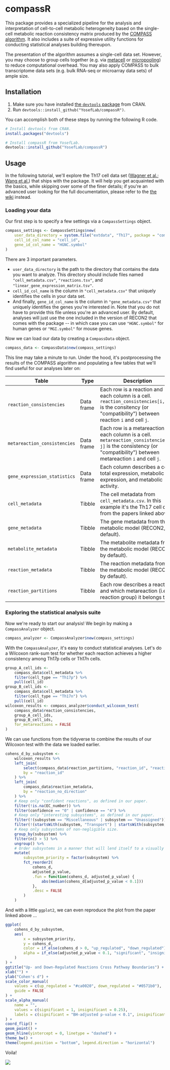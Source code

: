 # compassR

This package provides a specialized pipeline for the analysis and interpretation of cell-to-cell metabolic heterogeneity based on the single-cell metabolic reaction consistency matrix produced by the [COMPASS algorithm](https://github.com/YosefLab/Compass). It also includes a suite of expressive utility functions for conducting statistical analyses building thereupon.

The presentation of the algorithm assumes a single-cell data set. However, you may choose to group cells together (e.g. via [metacell](https://github.com/tanaylab/metacell) or [micropooling](https://github.com/YosefLab/Vision)) to reduce computational overhead. You may also apply COMPASS to bulk transcriptome data sets (e.g. bulk RNA-seq or microarray data sets) of ample size.

## Installation

1. Make sure you have installed [the `devtools` package](https://github.com/r-lib/devtools) from CRAN.
1. Run `devtools::install_github("YosefLab/compassR")`.

You can accomplish both of these steps by running the following R code.

```R
# Install devtools from CRAN.
install.packages("devtools")

# Install compassR from YosefLab.
devtools::install_github("YosefLab/compassR")
```

## Usage

In the following tutorial, we'll explore the Th17 cell data set ([Wagner et al.](https://www.biorxiv.org/content/10.1101/2020.01.23.912717v1); [Wang et al.](https://www.biorxiv.org/content/10.1101/2020.01.23.911966v1)) that ships with the package. It will help you get acquainted with the basics, while skipping over some of the finer details; if you're an advanced user looking for the full documentation, please refer to the [the wiki](https://github.com/YosefLab/compassR/wiki) instead.

### Loading your data

Our first step is to specify a few settings via a `CompassSettings` object.

```R
compass_settings <- CompassSettings$new(
    user_data_directory = system.file("extdata", "Th17", package = "compassR"),
    cell_id_col_name = "cell_id",
    gene_id_col_name = "HGNC.symbol"
)
```

There are 3 important parameters.

* `user_data_directory` is the path to the directory that contains the data you want to analyze. This directory should include files named `"cell_metadata.csv"`, `"reactions.tsv"`, and `"linear_gene_expression_matrix.tsv"`.
* `cell_id_col_name` is the column in `"cell_metadata.csv"` that uniquely identifies the cells in your data set.
* And finally, `gene_id_col_name` is the column in `"gene_metadata.csv"` that uniquely identifies the genes you're interested in. Note that you do not have to provide this file unless you're an advanced user. By default, analyses will just use the one included in the version of RECON2 that comes with the package -- in which case you can use `"HGNC.symbol"` for human genes or `"MGI.symbol"` for mouse genes.

Now we can load our data by creating a `CompassData` object.

```R
compass_data <- CompassData$new(compass_settings)
```

This line may take a minute to run. Under the hood, it's postprocessing the results of the COMPASS algorithm and populating a few tables that we'll find useful for our analyses later on:

| Table                        | Type       | Description                                                  |
| ---------------------------- | ---------- | ------------------------------------------------------------ |
| `reaction_consistencies`     | Data frame | Each row is a reaction and each column is a cell. `reaction_consistencies[i, j]` is the consitency (or "compatibility") between reaction `i` and cell `j`. |
| `metareaction_consistencies` | Data frame | Each row is a metareaction and each column is a cell. `metareaction_consistencies[i, j]` is the consistency (or "compatibility") between metareaction `i` and cell `j`. |
| `gene_expression_statistics` | Data frame | Each column describes a cell's total expression, metabolic expression, and metabolic activity. |
| `cell_metadata`              | Tibble     | The cell metadata from `cell_metadata.csv`. In this example it's the Th17 cell data from the papers linked above. |
| `gene_metadata`              | Tibble     | The gene metadata from the metabolic model (RECON2, by default). |
| `metabolite_metadata`        | Tibble     | The metabolite metadata from the metabolic model (RECON2, by default). |
| `reaction_metadata`          | Tibble     | The reaction metadata from the metabolic model (RECON2, by default). |
| `reaction_partitions`        | Tibble     | Each row describes a reaction and which metareaction (i.e. reaction group) it belongs to. |

### Exploring the statistical analysis suite

Now we're ready to start our analysis! We begin by making a `CompassAnalyzer` object.

```R
compass_analyzer <- CompassAnalyzer$new(compass_settings)
```

With the `CompassAnalyzer`, it's easy to conduct statistical analyses. Let's do a Wilcoxon rank-sum test for whether each reaction achieves a higher consistency among Th17p cells or Th17n cells.

```R
group_A_cell_ids <-
    compass_data$cell_metadata %>%
    filter(cell_type == "Th17p") %>%
    pull(cell_id)
group_B_cell_ids <-
    compass_data$cell_metadata %>%
    filter(cell_type == "Th17n") %>%
    pull(cell_id)
wilcoxon_results <- compass_analyzer$conduct_wilcoxon_test(
    compass_data$reaction_consistencies,
    group_A_cell_ids,
    group_B_cell_ids,
    for_metareactions = FALSE
)
```

We can use functions from the tidyverse to combine the results of our Wilcoxon test with the data we loaded earlier.

```R
cohens_d_by_subsystem <-
    wilcoxon_results %>%
    left_join(
        select(compass_data$reaction_partitions, "reaction_id", "reaction_no_direction"),
        by = "reaction_id"
    ) %>%
    left_join(
        compass_data$reaction_metadata,
        by = "reaction_no_direction"
    ) %>%
    # Keep only "confident reactions", as defined in our paper.
    filter(!is.na(EC_number)) %>%
    filter(confidence == "0" | confidence == "4") %>%
    # Keep only "interesting subsystems", as defined in our paper.
    filter(!(subsystem == "Miscellaneous" | subsystem == "Unassigned")) %>%
    filter(!(startsWith(subsystem, "Transport") | startsWith(subsystem, "Exchange"))) %>%
    # Keep only subsystems of non-negligible size.
    group_by(subsystem) %>%
    filter(n() > 5) %>%
    ungroup() %>%
    # Order subsystems in a manner that will lend itself to a visually aesthetic plot.
    mutate(
        subsystem_priority = factor(subsystem) %>%
        fct_reorder2(
            cohens_d,
            adjusted_p_value,
            .fun = function(cohens_d, adjusted_p_value) {
                abs(median(cohens_d[adjusted_p_value < 0.1]))
            },
            .desc = FALSE
        )
    )
```

And with a little `ggplot2`, we can even reproduce the plot from the paper linked above ...

```R
ggplot(
    cohens_d_by_subsystem,
    aes(
        x = subsystem_priority,
        y = cohens_d,
        color = if_else(cohens_d > 0, "up_regulated", "down_regulated"),
        alpha = if_else(adjusted_p_value < 0.1, "significant", "insignificant")
    )
) +
ggtitle("Up- and Down-Regulated Reactions Cross Pathway Boundaries") +
xlab("") +
ylab("Cohen's d") +
scale_color_manual(
    values = c(up_regulated = "#ca0020", down_regulated = "#0571b0"),
    guide = FALSE
) +
scale_alpha_manual(
    name = "",
    values = c(significant = 1, insignificant = 0.25),
    labels = c(significant = "BH-adjusted p-value < 0.1", insignificant = "insignificant")
) +
coord_flip() +
geom_point() +
geom_hline(yintercept = 0, linetype = "dashed") +
theme_bw() +
theme(legend.position = "bottom", legend.direction = "horizontal")
```

Voila!

<img src="https://i.imgur.com/IENsq0k.png"></img>
